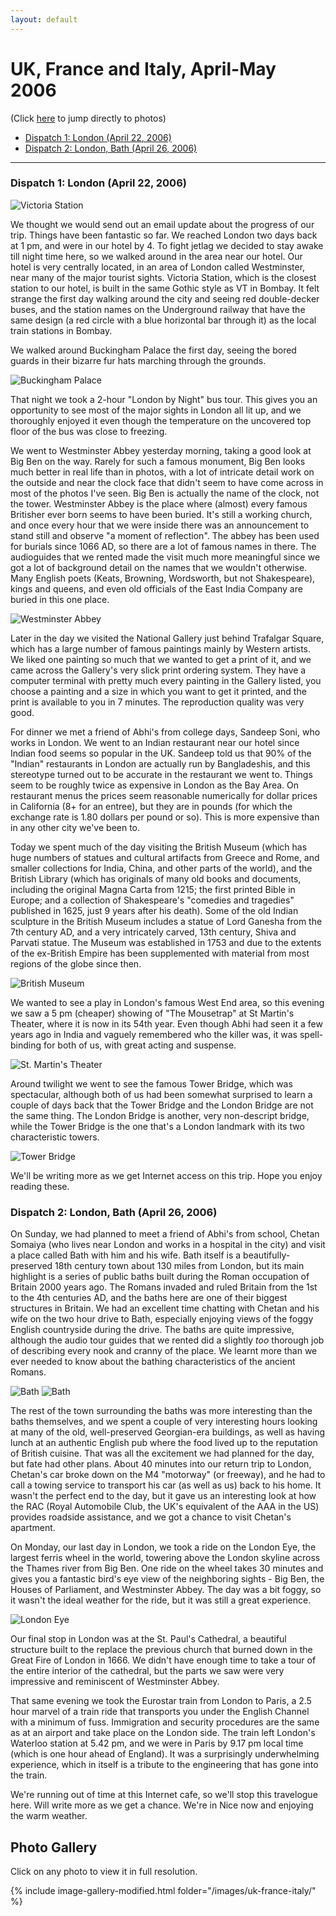 ```yaml
---
layout: default
---
```


# UK, France and Italy, April-May 2006

(Click [here](#photo-gallery) to jump directly to photos)

* [Dispatch 1: London (April 22, 2006)](#dispatch-1-london-april-22-2006)
* [Dispatch 2: London, Bath (April 26, 2006)](#dispatch-2-london-bath-april-26-2006)

---

### Dispatch 1: London (April 22, 2006)

![Victoria Station](images/uk-france-italy/VictoriaStation1SMALL.JPG)

We thought we would send out an email update about the progress of our trip. Things have been fantastic so far. We reached London two days back at 1 pm, and were in our hotel by 4. To fight jetlag we decided to stay awake till night time here, so we walked around in the area near our hotel. Our hotel is very centrally located, in an area of London called Westminster, near many of the major tourist sights. Victoria Station, which is the closest station to our hotel, is built in the same Gothic style as VT in Bombay. It felt strange the first day walking around the city and seeing red double-decker buses, and the station names on the Underground railway that have the same design (a red circle with a blue horizontal bar through it) as the local train stations in Bombay. 

We walked around Buckingham Palace the first day, seeing the bored guards in their bizarre fur hats marching through the grounds.

![Buckingham Palace](images/uk-france-italy//Abhi-SejalAtBuckinghamPalace1SMALL.JPG)

That night we took a 2-hour "London by Night" bus tour. This gives you an opportunity to see most of the major sights in London all lit up, and we thoroughly enjoyed it even though the temperature on the uncovered top floor of the bus was close to freezing.

We went to Westminster Abbey yesterday morning, taking a good look at Big Ben on the way. Rarely for such a famous monument, Big Ben looks much better in real life than in photos, with a lot of intricate detail work on the outside and near the clock face that didn't seem to have come across in most of the photos I've seen. Big Ben is actually the name of the clock, not the tower. Westminster Abbey is the place where (almost) every famous Britisher ever born seems to have been buried. It's still a working church, and once every hour that we were inside there was an announcement to stand still and observe "a moment of reflection". The abbey has been used for burials since 1066 AD, so there are a lot of famous names in there. The audioguides that we rented made the visit much more meaningful since we got a lot of background detail on the names that we wouldn't otherwise. Many English poets (Keats, Browning, Wordsworth, but not Shakespeare), kings and queens, and even old officials of the East India Company are buried in this one place.

![Westminster Abbey](images/uk-france-italy/WestminsterAbbey1SMALL.JPG)

Later in the day we visited the National Gallery just behind Trafalgar Square, which has a large number of famous paintings mainly by Western artists. We liked one painting so much that we wanted to get a print of it, and we came across the Gallery's very slick print ordering system. They have a computer terminal with pretty much every painting in the Gallery listed, you choose a painting and a size in which you want to get it printed, and the print is available to you in 7 minutes. The reproduction quality was very good.

For dinner we met a friend of Abhi's from college days, Sandeep Soni, who works in London. We went to an Indian restaurant near our hotel since Indian food seems so popular in the UK. Sandeep told us that 90% of the "Indian" restaurants in London are actually run by Bangladeshis, and this stereotype turned out to be accurate in the restaurant we went to. Things seem to be roughly twice as expensive in London as the Bay Area. On restaurant menus the prices seem reasonable numerically for dollar prices in California (8+ for an entree), but they are in pounds (for which the exchange rate is 1.80 dollars per pound or so). This is more expensive than in any other city we've been to.

Today we spent much of the day visiting the British Museum (which has huge numbers of statues and cultural artifacts from Greece and Rome, and smaller collections for India, China, and other parts of the world), and the British Library (which has originals of many old books and documents, including the original Magna Carta from 1215; the first printed Bible in Europe; and a collection of Shakespeare's "comedies and tragedies" published in 1625, just 9 years after his death). Some of the old Indian sculpture in the British Museum includes a statue of Lord Ganesha from the 7th century AD, and a very intricately carved, 13th century, Shiva and Parvati statue. The Museum was established in 1753 and due to the extents of the ex-British Empire has been supplemented with material from most regions of the globe since then.

![British Museum](images/uk-france-italy/InsideBritishMuseum1SMALL.JPG)

We wanted to see a play in London's famous West End area, so this evening we saw a 5 pm (cheaper) showing of "The Mousetrap" at St Martin's Theater, where it is now in its 54th year. Even though Abhi had seen it a few years ago in India and vaguely remembered who the killer was, it was spell-binding for both of us, with great acting and suspense. 

![St. Martin's Theater](images/uk-france-italy/StMartinsTheatre1SMALL.JPG)

Around twilight we went to see the famous Tower Bridge, which was spectacular, although both of us had been somewhat surprised to learn a couple of days back that the Tower Bridge and the London Bridge are not the same thing. The London Bridge is another, very non-descript bridge, while the Tower Bridge is the one that's a London landmark with its two characteristic towers.

![Tower Bridge](images/uk-france-italy/Abhi-SejalAtTowerBridge1SMALL.JPG)

We'll be writing more as we get Internet access on this trip. Hope you enjoy reading these.

### Dispatch 2: London, Bath (April 26, 2006)

On Sunday, we had planned to meet a friend of Abhi's from school, Chetan Somaiya (who lives near London and works in a hospital in the city) and visit a place called Bath with him and his wife. Bath itself is a beautifully-preserved 18th century town about 130 miles from London, but its main highlight is a series of public baths built during the Roman occupation of Britain 2000 years ago. The Romans invaded and ruled Britain from the 1st to the 4th centuries AD, and the baths here are one of their biggest structures in Britain. We had an excellent time chatting with Chetan and his wife on the two hour drive to Bath, especially enjoying views of the foggy English countryside during the drive. The baths are quite impressive, although the audio tour guides that we rented did a slightly <i>too</i> thorough job of describing every nook and cranny of the place. We learnt more than we ever needed to know about the bathing characteristics of the ancient Romans. 

![Bath](images/uk-france-italy/Sejal-Chetan-KanakaInBath1SMALL.JPG)
![Bath](images/uk-france-italy/Bath2SMALL.JPG)

The rest of the town surrounding the baths was more interesting than the baths themselves, and we spent a couple of very interesting hours looking at many of the old, well-preserved Georgian-era buildings, as well as having lunch at an authentic English pub where the food lived up to the reputation of British cuisine. That was all the excitement we had planned for the day, but fate had other plans. About 40 minutes into our return trip to London, Chetan's car broke down on the M4 "motorway" (or freeway), and he had to call a towing service to transport his car (as well as us) back to his home. It wasn't the perfect end to the day, but it gave us an interesting look at how the RAC (Royal Automobile Club, the UK's equivalent of the AAA in the US) provides roadside assistance, and we got a chance to visit Chetan's apartment.

On Monday, our last day in London, we took a ride on the London Eye, the largest ferris wheel in the world, towering above the London skyline across the Thames river from Big Ben. One ride on the wheel takes 30 minutes and gives you a fantastic bird's eye view of the neighboring sights - Big Ben, the Houses of Parliament, and Westminster Abbey. The day was a bit foggy, so it wasn't the ideal weather for the ride, but it was still a great experience.

![London Eye](images/uk-france-italy/LondonEye1SMALL.JPG)

Our final stop in London was at the St. Paul's Cathedral, a beautiful structure built to the replace the previous church that burned down in the Great Fire of London in 1666. We didn't have enough time to take a tour of the entire interior of the cathedral, but the parts we saw were very impressive and reminiscent of Westminster Abbey.

That same evening we took the Eurostar train from London to Paris, a 2.5 hour marvel of a train ride that transports you under the English Channel with a minimum of fuss. Immigration and security procedures are the same as at an airport and take place on the London side. The train left London's Waterloo station at 5.42 pm, and we were in Paris by 9.17 pm local time (which is one hour ahead of England). It was a surprisingly underwhelming experience, which in itself is a tribute to the engineering that has gone into the train.

We're running out of time at this Internet cafe, so we'll stop this travelogue here. Will write more as we get a chance. We're in Nice now and enjoying the warm weather.

## Photo Gallery

Click on any photo to view it in full resolution.

{% include image-gallery-modified.html folder="/images/uk-france-italy/" %}
